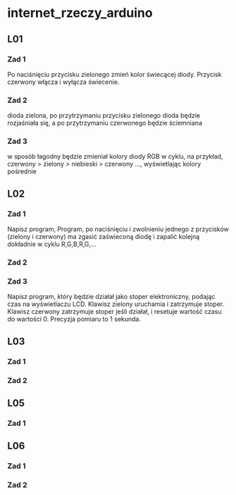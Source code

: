 # internet_rzeczy_arduino

## L01

### Zad 1

Po naciśnięciu przycisku zielonego zmień kolor świecącej diody. Przycisk czerwony włącza i wyłącza świecenie.

### Zad 2

dioda zielona, po przytrzymaniu przycisku zielonego dioda będzie rozjaśniała się, a po przytrzymaniu czerwonego będzie ściemniana

### Zad 3

w sposób łagodny będzie zmieniał kolory diody RGB w cyklu, na przykład, czerwony > zielony > niebieski > czerwony ..., wyświetlając kolory pośrednie

## L02

### Zad 1

Napisz program, Program, po naciśnięciu i zwolnieniu jednego z przycisków (zielony i czerwony) ma zgasić zaświeconą diodę i zapalić kolejną dokładnie w cyklu R,G,B,R,G,...

### Zad 2

### Zad 3

Napisz program, który będzie działał jako stoper elektroniczny, podając czas na wyświetlaczu LCD. Klawisz zielony uruchamia i zatrzymuje stoper. Klawisz czerwony zatrzymuje stoper jeśli działał, i resetuje wartość czasu do wartości 0. Precyzja pomiaru to 1 sekunda.

## L03

### Zad 1

### Zad 2

## L05

### Zad 1

## L06

### Zad 1

### Zad 2
